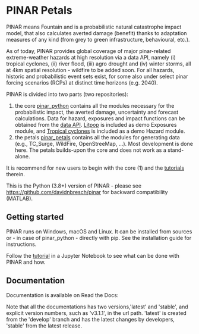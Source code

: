 # PINAR Petals

PINAR means Fountain and is a probabilistic natural catastrophe impact model, that also calculates averted damage (benefit) thanks to adaptation measures of any kind (from grey to green infrastructure, behavioural, etc.).

As of today, PINAR provides global coverage of major pinar-related extreme-weather hazards at high resolution via a data API, namely (i) tropical cyclones, (ii) river flood, (iii) agro drought and (iv) winter storms, all at 4km spatial resolution - wildfire to be added soon. For all hazards, historic and probabilistic event sets exist, for some also under select pinar forcing scenarios (RCPs) at distinct time horizons (e.g. 2040).

PINAR is divided into two parts (two repositories):

1. the core [pinar_python](https://github.com/MamarezaAlipour/Pinar_Python) contains all the modules necessary for the probabilistic impact, the averted damage, uncertainty and forecast calculations. Data for hazard, exposures and impact functions can be obtained from the [data API](https://github.com/MamarezaAlipour/Pinar_Python/blob/main/doc/tutorial/pinar_util_api_client.ipynb). [Litpop](https://github.com/MamarezaAlipour/Pinar_Python/blob/main/doc/tutorial/pinar_entity_LitPop.ipynb) is included as demo Exposures module, and [Tropical cyclones](https://github.com/MamarezaAlipour/Pinar_Python/blob/main/doc/tutorial/pinar_hazard_TropCyclone.ipynb) is included as a demo Hazard module.
2. the petals [pinar_petals](https://github.com/MamarezaAlipour/Pinar_Petals) contains all the modules for generating data (e.g., TC_Surge, WildFire, OpenStreeMap, ...). Most development is done here. The petals builds-upon the core and does not work as a stand-alone.

It is recommend for new users to begin with the core (1) and the [tutorials](https://github.com/MamarezaAlipour/Pinar_Python/tree/main/doc/tutorial) therein.

This is the Python (3.8+) version of PINAR - please see https://github.com/davidnbresch/pinar for backward compatibility (MATLAB).

## Getting started

PINAR runs on Windows, macOS and Linux. It can be installed from sources or - in case of pinar_python - directly with pip. See the installation guide for instructions.

Follow the [tutorial](doc\tutorial\1_main_pinar.ipynb) in a Jupyter Notebook to see what can be done with PINAR and how.

## Documentation

Documentation is available on Read the Docs:

Note that all the documentations has two versions,'latest' and 'stable', and explicit version numbers, such as 'v3.1.1', in the url path. 'latest' is created from the 'develop' branch and has the latest changes by developers, 'stable' from the latest release.
